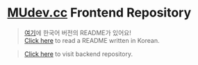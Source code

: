 # [MUdev.cc](https://mudev.cc) Frontend Repository

> [여기](README-ko_kr.md)에 한국어 버전의 README가 있어요!  
> [Click here](README-ko_kr.md) to read a README written in Korean.  

> [Click here](https://github.com/MU-Software/mudev_backend) to visit backend repository.  
